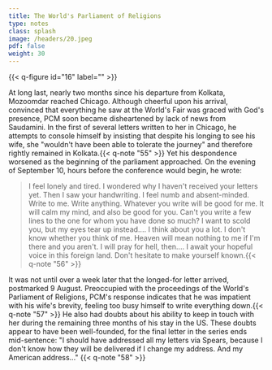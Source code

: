 ```yaml
---
title: The World's Parliament of Religions
type: notes
class: splash
image: /headers/20.jpeg
pdf: false
weight: 30
---
```


{{< q-figure id="16" label="" >}}

At long last, nearly two months since his departure from Kolkata,
Mozoomdar reached Chicago. Although cheerful upon his arrival, convinced
that everything he saw at the World's Fair was graced with God's
presence, PCM soon became disheartened by lack of news from Saudamini.
In the first of several letters written to her in Chicago, he attempts
to console himself by insisting that despite his longing to see his
wife, she "wouldn't have been able to tolerate the journey" and
therefore rightly remained in Kolkata.{{< q-note "55" >}} Yet his despondence worsened
as the beginning of the parliament approached. On the evening of
September 10, hours before the conference would begin, he wrote:

> I feel lonely and tired. I wondered why I haven't received your letters
yet. Then I saw your handwriting. I feel numb and absent-minded. Write
to me. Write anything. Whatever you write will be good for me. It will
calm my mind, and also be good for you. Can't you write a few lines to
the one for whom you have done so much? I want to scold you, but my eyes
tear up instead.... I think about you a lot. I don't know whether you
think of me. Heaven will mean nothing to me if I'm there and you aren't.
I will pray for hell, then.... I await your hopeful voice in this
foreign land. Don't hesitate to make yourself known.{{< q-note "56" >}}

It was not until over a week later that the longed-for letter arrived,
postmarked 9 August. Preoccupied with the proceedings of the World's
Parliament of Religions, PCM's response indicates that he was impatient
with his wife's brevity, feeling too busy himself to write everything
down.{{< q-note "57" >}} He also had doubts about his ability to keep in touch with
her during the remaining three months of his stay in the US. These
doubts appear to have been well-founded, for the final letter in the
series ends mid-sentence: "I should have addressed all my letters via
Spears, because I don't know how they will be delivered if I change my
address. And my American address..." {{< q-note "58" >}}
